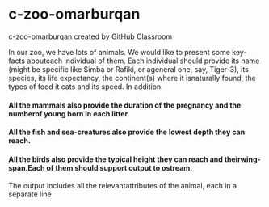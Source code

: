 # c-zoo-omarburqan
c-zoo-omarburqan created by GitHub Classroom

In our zoo, we have lots of animals. We would like to present some key-facts abouteach individual of them.
Each individual should provide its name (might be specific like Simba or Rafiki, or ageneral one, say, Tiger-3), its species, its life expectancy, the continent(s) where it isnaturally found, the types of food it eats and its speed.
In addition 

#### All the mammals also provide the duration of the pregnancy and the numberof young born in each litter.
#### All the fish and sea-creatures also provide the lowest depth they can reach.
#### All the birds also provide the typical height they can reach and theirwing-span.Each of them should support output to ostream. 

The output includes all the relevantattributes of the animal, each in a separate line
